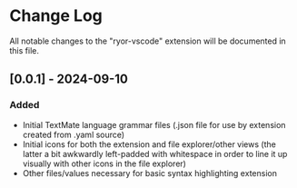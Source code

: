 # Change Log

All notable changes to the "ryor-vscode" extension will be documented in this file.

## [0.0.1] - 2024-09-10

### Added

- Initial TextMate language grammar files (.json file for use by extension created from .yaml source)
- Initial icons for both the extension and file explorer/other views (the latter a bit awkwardly left-padded with whitespace in order to line it up visually with other icons in the file explorer)
- Other files/values necessary for basic syntax highlighting extension

